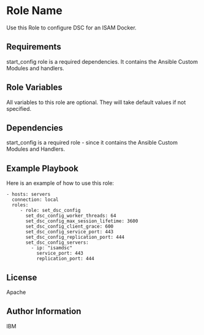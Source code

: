 Role Name
=========

Use this Role to configure DSC for an ISAM Docker.

Requirements
------------

start_config role is a required dependencies. It contains the Ansible Custom Modules and handlers.

Role Variables
--------------

All variables to this role are optional. They will take default values if not specified.

Dependencies
------------

start_config is a required role - since it contains the Ansible Custom Modules and Handlers.

Example Playbook
----------------

Here is an example of how to use this role:

    - hosts: servers
      connection: local
      roles:
         - role: set_dsc_config
           set_dsc_config_worker_threads: 64
           set_dsc_config_max_session_lifetime: 3600
           set_dsc_config_client_grace: 600
           set_dsc_config_service_port: 443
           set_dsc_config_replication_port: 444
           set_dsc_config_servers:
             - ip: "isamdsc"
               service_port: 443
               replication_port: 444


License
-------

Apache

Author Information
------------------

IBM
